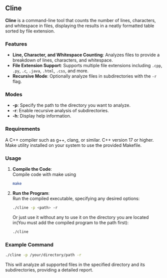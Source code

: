 ## Cline

**Cline** is a command-line tool that counts the number of lines, characters, and whitespace in files, displaying the results in a neatly formatted table sorted by file extension.

### Features
- **Line, Character, and Whitespace Counting**: Analyzes files to provide a breakdown of lines, characters, and whitespace.
- **File Extension Support**: Supports multiple file extensions including `.cpp`, `.py`, `.c`, `.java`, `.html`, `.css`, and more.
- **Recursive Mode**: Optionally analyze files in subdirectories with the `-r` flag.

### Modes
- **-p**: Specify the path to the directory you want to analyze.
- **-r**: Enable recursive analysis of subdirectories.
- **-h**: Display help information.

### Requirements
A C++ compiler such as g++, clang, or similar.
C++ version 17 or higher.
Make utility installed on your system to use the provided Makefile.

### Usage

1. **Compile the Code**:  
   Compile code with make using
   ```sh
   make
   ```

3. **Run the Program**:  
   Run the compiled executable, specifying any desired options:
   ```sh
   ./cline -p <path> -r
   ```
   Or just use it without any to use it on the directory you are located in(You must add the compiled program to the path first):
   ```sh
   ./cline
   ```

### Example Command
```sh
./cline -p /your/directory/path -r
```

This will analyze all supported files in the specified directory and its subdirectories, providing a detailed report.

